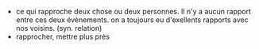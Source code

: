 - ce qui rapproche deux chose ou deux personnes. Il n'y a aucun rapport entre ces deux évènements. on a toujours eu d'exellents rapports avec nos voisins. (syn. relation)
- rapprocher, mettre plus près